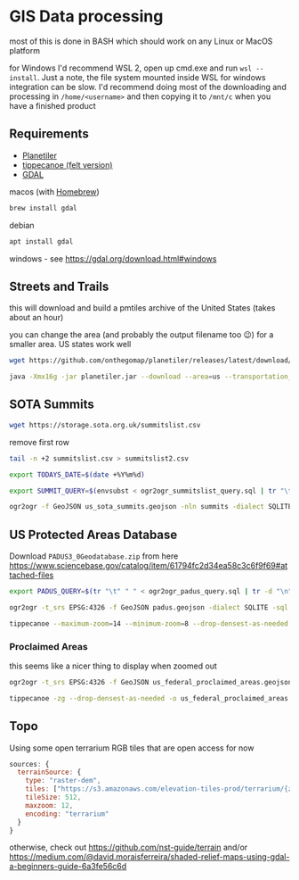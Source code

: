 # GIS Data processing

most of this is done in BASH which should work on any Linux or MacOS platform

for Windows I'd recommend WSL 2, open up cmd.exe and run `wsl --install`. Just a note, the file system mounted inside WSL for windows integration can be slow. I'd recommend doing most of the downloading and processing in `/home/<username>` and then copying it to `/mnt/c` when you have a finished product

## Requirements

- [Planetiler](https://github.com/onthegomap/planetiler)
- [tippecanoe (felt version)](https://github.com/felt/tippecanoe)
- [GDAL](https://gdal.org)

macos (with [Homebrew](https://brew.sh/))
```bash
brew install gdal
```

debian
```bash
apt install gdal
```

windows - see https://gdal.org/download.html#windows


## Streets and Trails

this will download and build a pmtiles archive of the United States (takes about an hour)

you can change the area (and probably the output filename too 😉) for a smaller area.  US states work well
```bash
wget https://github.com/onthegomap/planetiler/releases/latest/download/planetiler.jar

java -Xmx16g -jar planetiler.jar --download --area=us --transportation_z13_paths=true --output=us.pmtiles
```

## SOTA Summits

```bash
wget https://storage.sota.org.uk/summitslist.csv
```

remove first row
```bash
tail -n +2 summitslist.csv > summitslist2.csv
```


```bash
export TODAYS_DATE=$(date +%Y%m%d)

export SUMMIT_QUERY=$(envsubst < ogr2ogr_summitslist_query.sql | tr "\t" " " | tr -d "\n" | tr -s " ")

ogr2ogr -f GeoJSON us_sota_summits.geojson -nln summits -dialect SQLITE -sql "$SUMMIT_QUERY" -oo X_POSSIBLE_NAMES=Longitude -oo Y_POSSIBLE_NAMES=Latitude summitslist2.csv
```

## US Protected Areas Database

Download `PADUS3_0Geodatabase.zip` from here https://www.sciencebase.gov/catalog/item/61794fc2d34ea58c3c6f9f69#attached-files

```bash
export PADUS_QUERY=$(tr "\t" " " < ogr2ogr_padus_query.sql | tr -d "\n" | tr -s " ")

ogr2ogr -t_srs EPSG:4326 -f GeoJSON padus.geojson -dialect SQLITE -sql "$PADUS_QUERY" /vsizip/PADUS3_0Geodatabase.zip/PAD_US3_0.gdb

tippecanoe --maximum-zoom=14 --minimum-zoom=8 --drop-densest-as-needed -o padus.pmtiles padus.geojson
```

### Proclaimed Areas

this seems like a nicer thing to display when zoomed out

```bash
ogr2ogr -t_srs EPSG:4326 -f GeoJSON us_federal_proclaimed_areas.geojson -sql "SELECT Unit_Nm as name, Mang_Name as dept FROM PADUS3_0Proclamation WHERE Mang_Name IN ('DOD', 'NPS', 'USFS')" /vsizip/PADUS3_0Geodatabase.zip/PAD_US3_0.gdb

tippecanoe -zg --drop-densest-as-needed -o us_federal_proclaimed_areas.pmtiles us_federal_proclaimed_areas.geojson
```


## Topo

Using some open terrarium RGB tiles that are open access for now

```js
sources: {
  terrainSource: {
    type: "raster-dem",
    tiles: ["https://s3.amazonaws.com/elevation-tiles-prod/terrarium/{z}/{x}/{y}.png"],
    tileSize: 512,
    maxzoom: 12,
    encoding: "terrarium"
  }
}
```

otherwise, check out https://github.com/nst-guide/terrain and/or https://medium.com/@david.moraisferreira/shaded-relief-maps-using-gdal-a-beginners-guide-6a3fe56c6d
